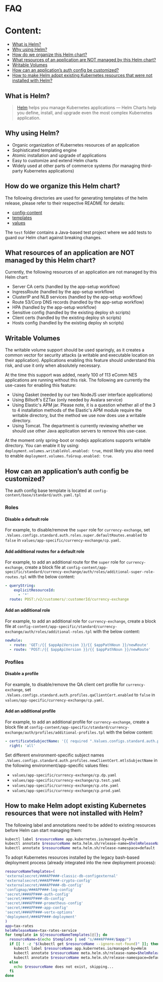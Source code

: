 # FAQ

# Content:

- [What is Helm?](#what-is-helm?)
- [Why using Helm?](#why-using-helm?)
- [How do we organize this Helm chart?](#how-do-we-organize-this-helm-chart?)
- [What resources of an application are NOT managed by this Helm chart?](#what-resources-of-an-application-are-not-managed-by-this-helm-chart?)
- [Writable Volumes](#writable-volumes)
- [How can an application’s auth config be customized?](#how-can-an-application’s-auth-config-be-customized?)
- [How to make Helm adopt existing Kubernetes resources that were not installed with Helm?](#how-to-make-helm-adopt-existing-kubernetes-resources-that-were-not-installed-with-helm?)


## What is Helm?

> [Helm](https://helm.sh/) helps you manage Kubernetes applications — Helm Charts help you define, install, and upgrade even the most complex Kubernetes application.

## Why using Helm?

- Organic organization of Kubernetes resources of an application
- Sophisticated templating engine
- Atomic installation and upgrade of applications
- Easy to customize and extend Helm charts
- Widely used at other parts of commerce systems (for managing third-party Kubernetes applications)

## How do we organize this Helm chart?

The following directories are used for generating templates of the helm release, please refer to their respective README for details:

- [config-content](../config-content/README.md)
- [templates](../templates/README.md)
- [values](../values/README.md)

The `test` folder contains a Java-based test project where we add tests to guard our Helm chart against breaking changes.

## What resources of an application are NOT managed by this Helm chart?

Currently, the following resources of an application are not managed by this Helm chart:

- Server CA certs (handled by the app-setup workflow)
- IngressRoute (handled by the app-setup workflow)
- ClusterIP and NLB services (handled by the app-setup workflow)
- Route 53/Corp DNS records (handled by the app-setup workflow)
- HPA (handled by the app-setup workflow)
- Sensitive config (handled by the existing deploy sh scripts)
- Client certs (handled by the existing deploy sh scripts)
- Hosts config (handled by the existing deploy sh scripts)

## Writable Volumes

The writable volume support should be used sparingly, as it creates a common vector for security attacks (a writable and executable location on their application).
Applications enabling this feature should understand this risk, and use it only when absolutely necessary.

At the time this support was added, nearly 100 of 113 eComm NES applications are running without this risk.  The following are currently the use-cases for enabling this feature:

- Using Gasket (needed by our two NodeJS user interface applications)
- Using Billsoft's EZTax (only needed by Avalara service)
- Using Elastic's APM jar.  Please note, it is a question whether all of the 3 to 4 installation methods of the Elastic's APM module require the writable directory, but the method we use now does use a writable directory.
- Using Tomcat. The department is currently reviewing whether we should use other Java application servers to remove this use-case.

At the moment only spring-boot or nodejs applications supports writable directory. You can 
enable it by using: `deployment.volumes.writableVol.enabled: true`, most likely you also need to 
enable `deployment.volumes.fsGroup.enabled: true`.

## How can an application’s auth config be customized?

The auth config base template is located at `config-content/base/standard/auth.yaml.tpl`

### Roles

#### Disable a default role

For example, to disable/remove the `super` role for `currency-exchange`, set `.Values.configs.standard.auth.roles.super.defaultRoutes.enabled` to `false` in `values/app-specific/currency-exchange/cp.yaml`.

#### Add additional routes for a default role

For example, to add an additional route for the `super` role for `currency-exchange`, create a block file at `config-content/app-specific/standard/currency-exchange/auth/roles/additional-super-role-routes.tpl` with the below content:

```yaml
- queryString:
    explicitResourceId:
      - '*'
  route: POST:/v2/customers/:customerId/currency-exchange
```

#### Add an additional role

For example, to add an additional role for `currency-exchange`, create a block file at `config-content/app-specific/standard/currency-exchange/auth/roles/additional-roles.tpl` with the below content:

```yaml
newRole:
  - route: 'GET:/{{ $appApiVersion }}/{{ $appPathNoun }}/newRoute'
  - route: 'POST:/{{ $appApiVersion }}/{{ $appPathNoun }}/newRoute'
```

### Profiles

#### Disable a profile

For example, to disable/remove the QA client cert profile for `currency-exchange`, set `.Values.configs.standard.auth.profiles.qaClientCert.enabled` to `false` in `values/app-specific/currency-exchange/cp.yaml`.

#### Add an additional profile

For example, to add an additional profile for `currency-exchange`, create a block file at `config-content/app-specific/standard/currency-exchange/auth/profiles/additional-profiles.tpl` with the below content:

```yaml
- certificateSubjectName: '{{ required ".Values.configs.standard.auth.profiles.newClientCert.mtlsSubjectName required!" .Values.configs.standard.auth.profiles.newClientCert.mtlsSubjectName }}'
  right: 'all'
```

Set different environment-specific subject names `.Values.configs.standard.auth.profiles.newClientCert.mtlsSubjectName` in the following environment/app-specific values files:

- `values/app-specific/currency-exchange/cp.dp.yaml`
- `values/app-specific/currency-exchange/cp.test.yaml`
- `values/app-specific/currency-exchange/cp.ote.yaml`
- `values/app-specific/currency-exchange/cp.prod.yaml`

## How to make Helm adopt existing Kubernetes resources that were not installed with Helm?

The following label and annotations need to be added to existing resources before Helm can start managing them:

```bash
kubectl label $resourceName app.kubernetes.io/managed-by=Helm
kubectl annotate $resourceName meta.helm.sh/release-name=$helmReleaseName
kubectl annotate $resourceName meta.helm.sh/release-namespace=default
```

To adopt Kubernetes resources installed by the legacy bash-based deployment process (already integrated into the new deployment process):

```bash
resourceNameTemplates=(
'externalsecret/###APP###-classic-db-configexternal'
'externalsecret/###APP###-crypto-config'
'externalsecret/###APP###-db-config'
'configmap/###APP###-log-config'
'secret/###APP###-auth-config'
'secret/###APP###-db-config'
'secret/###APP###-prometheus-config'
'secret/###APP###-app-config'
'secret/###APP###-vertx-options'
'deployment/###APP###-deployment'
)
app=tax-rates
helmReleaseName=tax-rates-service
for template in ${resourceNameTemplates[@]}; do
  resourceName=$(echo $template | sed "s/###APP###/$app/")
  if [[ ! -z "$(kubectl get $resourceName --ignore-not-found)" ]]; then
    kubectl label $resourceName app.kubernetes.io/managed-by=Helm
    kubectl annotate $resourceName meta.helm.sh/release-name=$helmReleaseName
    kubectl annotate $resourceName meta.helm.sh/release-namespace=default
  else
    echo $resourceName does not exist, skipping...
  fi
done
```
